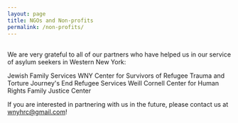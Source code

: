 ```yaml
---
layout: page
title: NGOs and Non-profits
permalink: /non-profits/
---
```

<br>
We are very grateful to all of our partners who have helped us in our service of asylum seekers in Western New York: 

Jewish Family Services 
WNY Center for Survivors of Refugee Trauma and Torture 
Journey's End Refugee Services
Weill Cornell Center for Human Rights 
Family Justice Center 

If you are interested in partnering with us in the future, please contact us at wnyhrc@gmail.com! 
